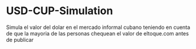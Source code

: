 # USD-CUP-Simulation

Simula el valor del dolar en el mercado informal cubano teniendo en cuenta de que la mayoria de las personas chequean el valor de eltoque.com antes de publicar
